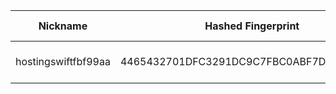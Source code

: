 | Nickname |  Hashed Fingerprint	| Or Addresses | Contact | Running | Flags | Last Seen | First Seen | Last Restarted | Advertised Bandwidth | Platform | Version | Version Status | Recommended Version | Verified hostnames | Exit policy |
|---|---|---|---|---|---|---|---|---|---|---|---|---|---|---|---|
|hostingswiftfbf99aa | 4465432701DFC3291DC9C7FBC0ABF7D899190009 | ["99.33.43.252:9001","[2600:1700:5de1:2320:5054:ff:fe58:b80a]:9001"] | admin@hostingswift.com | true | Running, V2Dir, Valid | 2025-10-23 03:00:00 | 2025-10-23 01:00:00 | 2025-10-23 00:28:29 | 0 | Tor 0.4.8.17 on Linux | 0.4.8.17 | recommended | true | N/A | ["reject *:*"]|
